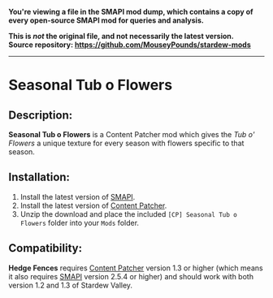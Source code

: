 **You're viewing a file in the SMAPI mod dump, which contains a copy of every open-source SMAPI mod
for queries and analysis.**

**This is _not_ the original file, and not necessarily the latest version.**  
**Source repository: https://github.com/MouseyPounds/stardew-mods**

----

# Seasonal Tub o Flowers

## Description:

**Seasonal Tub o Flowers** is a Content Patcher mod which gives the *Tub o' Flowers* a unique texture for every season with flowers specific to that season.

## Installation:

1. Install the latest version of [SMAPI](https://smapi.io/).
2. Install the latest version of [Content Patcher](https://www.nexusmods.com/stardewvalley/mods/1915).
3. Unzip the download and place the included `[CP] Seasonal Tub o Flowers` folder into your `Mods` folder.

## Compatibility:

**Hedge Fences** requires [Content Patcher](https://www.nexusmods.com/stardewvalley/mods/1915) version 1.3 or higher (which means it also requires [SMAPI](https://smapi.io/) version 2.5.4 or higher) and should work with both version 1.2 and 1.3 of Stardew Valley.